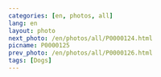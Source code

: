 ```yaml
---
categories: [en, photos, all]
lang: en
layout: photo
next_photo: /en/photos/all/P0000124.html
picname: P0000125
prev_photo: /en/photos/all/P0000126.html
tags: [Dogs]
---
```

